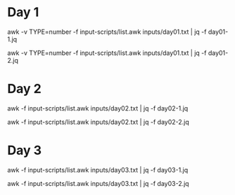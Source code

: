 # Day 1
awk -v TYPE=number -f input-scripts/list.awk inputs/day01.txt | jq -f day01-1.jq

awk -v TYPE=number -f input-scripts/list.awk inputs/day01.txt | jq -f day01-2.jq

# Day 2
awk -f input-scripts/list.awk inputs/day02.txt | jq -f day02-1.jq

awk -f input-scripts/list.awk inputs/day02.txt | jq -f day02-2.jq

# Day 3
awk -f input-scripts/list.awk inputs/day03.txt | jq -f day03-1.jq

awk -f input-scripts/list.awk inputs/day03.txt | jq -f day03-2.jq
